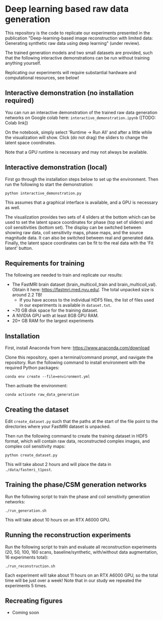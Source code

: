 # Deep learning based raw data generationThis repository is the code to replicate our experiments presented in the publication "Deep-learning-based image reconstruction with limited data: Generating synthetic raw data using deep learning" (under review).The trained generation models and two small datasets are provided, such that the following interactive demonstrations can be run without training anything yourself.Replicating our experiments will require substantial hardware and computational resources, see below!## Interactive demonstration (no installation required)You can run an interactive demonstration of the trained raw data generation networks on Google colab here: `interactive_demonstration.ipynb` ([TODO: Colab link])On the notebook, simply select 'Runtime -> Run All' and after a little while the visualization will show. Click (do not drag) the sliders to change the latent space coordinates.Note that a GPU runtime is necessary and may not always be available.## Interactive demonstration (local)First go through the installation steps below to set up the environment. Then run the following to start the demonstration:```python interactive_demonstration.py```This assumes that a graphical interface is available, and a GPU is necessary as well.The visualization provides two sets of 4 sliders at the bottom which can be used to set the latent space coordinates for phase (top set of sliders) and coil sensitivities (bottom set). The display can be switched between showing raw data, coil sensitivity maps, phase maps, and the source magnitude data. It can also be switched between real and generated data. Finally, the latent space coordinates can be fit to the real data with the 'Fit latent' button.## Requirements for trainingThe following are needed to train and replicate our results:- The FastMRI brain dataset (brain_multicoil_train and brain_multicoil_val). Obtain it here: https://fastmri.med.nyu.edu/. The total unpacked size is around 2.2 TB!  - If you have access to the individual HDF5 files, the list of files used in our experiments is available in `dataset.txt`.- ~70 GB disk space for the training dataset.- A NVIDIA GPU with at least 8GB GPU RAM.- 20+ GB RAM for the largest experiments## InstallationFirst, install Anaconda from here: https://www.anaconda.com/downloadClone this repository, open a terminal/command prompt, and navigate the repository. Run the following command to install environment with the required Python packages:```conda env create --file=environment.yml```Then activate the environment:```conda activate raw_data_generation```## Creating the datasetEdit `create_dataset.py` such that the paths at the start of the file point to the directories where your FastMRI dataset is unpacked.Then run the following command to create the training dataset in HDF5 format, which will contain raw data, reconstructed complex images, and complex coil sensitivity maps:```python create_dataset.py```This will take about 2 hours and will place the data in `./data/fastmri_t1post`.## Training the phase/CSM generation networksRun the following script to train the phase and coil sensitivity generation networks:```./run_generation.sh```This will take about 10 hours on an RTX A6000 GPU.## Running the reconstruction experimentsRun the following script to train and evaluate all reconstruction experiments (20, 50, 100, 160 scans, baseline/synthetic, with/without data augmentation, 16 experiments total):```./run_reconstruction.sh```Each experiment will take about 11 hours on an RTX A6000 GPU, so the total time will be just over a week! Note that in our study we repeated the experiments 5 times.## Recreating figures- Coming soon